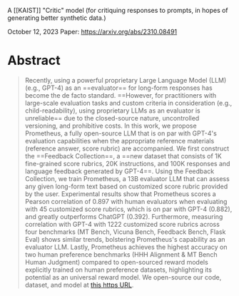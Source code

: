 A [[KAIST]] "Critic" model (for critiquing responses to prompts, in hopes of generating better synthetic data.)

October 12, 2023
Paper: https://arxiv.org/abs/2310.08491

# Abstract

>Recently, using a powerful proprietary Large Language Model (LLM) (e.g., GPT-4) as an ==evaluator== for long-form responses has become the de facto standard. ==However, for practitioners with large-scale evaluation tasks and custom criteria in consideration (e.g., child-readability), using proprietary LLMs as an evaluator is unreliable== due to the closed-source nature, uncontrolled versioning, and prohibitive costs. In this work, we propose Prometheus, a fully open-source LLM that is on par with GPT-4's evaluation capabilities when the appropriate reference materials (reference answer, score rubric) are accompanied. We first construct the ==Feedback Collection==, a ==new dataset that consists of 1K fine-grained score rubrics, 20K instructions, and 100K responses and language feedback generated by GPT-4==. Using the Feedback Collection, we train Prometheus, a 13B evaluator LLM that can assess any given long-form text based on customized score rubric provided by the user. Experimental results show that Prometheus scores a Pearson correlation of 0.897 with human evaluators when evaluating with 45 customized score rubrics, which is on par with GPT-4 (0.882), and greatly outperforms ChatGPT (0.392). Furthermore, measuring correlation with GPT-4 with 1222 customized score rubrics across four benchmarks (MT Bench, Vicuna Bench, Feedback Bench, Flask Eval) shows similar trends, bolstering Prometheus's capability as an evaluator LLM. Lastly, Prometheus achieves the highest accuracy on two human preference benchmarks (HHH Alignment & MT Bench Human Judgment) compared to open-sourced reward models explicitly trained on human preference datasets, highlighting its potential as an universal reward model. We open-source our code, dataset, and model at [this https URL](https://kaistai.github.io/prometheus/).